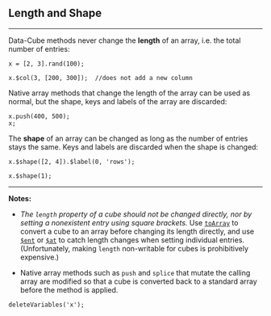 ## Length and Shape

---

Data-Cube methods never change the __length__ of an array, i.e. the total number of entries:

```
x = [2, 3].rand(100);
```
```
x.$col(3, [200, 300]);  //does not add a new column
```

Native array methods that change the length of the array can be used as normal, but the shape, keys and labels of the array are discarded:

```
x.push(400, 500);
x;
```

The __shape__ of an array can be changed as long as the number of entries stays the same. Keys and labels are discarded when the shape is changed:

```
x.$shape([2, 4]).$label(0, 'rows');
```
```
x.$shape(1);
```

---

__Notes:__ 

* _The `length` property of a cube should not be changed directly, nor by setting a nonexistent entry using square brackets._ Use [`toArray`](?create#method_to_array) to convert a cube to an array before changing its length directly, and use [`$ent`](?entries#method_set_ent) or [`$at`](?entries#method_set_at) to catch length changes when setting individual entries. (Unfortunately, making `length` non-writable for cubes is prohibitively expensive.)

* Native array methods such as `push` and `splice` that mutate the calling array are modified so that a cube is converted back to a standard array before the method is applied. 

```{.no-input .no-output}
deleteVariables('x');
```
